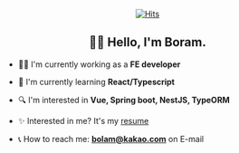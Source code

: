 <div align=center>

[![Hits](https://hits.seeyoufarm.com/api/count/incr/badge.svg?url=https%3A%2F%2Fgithub.com%2Fbolam-o&count_bg=%233D96C8&title_bg=%23555555&icon=&icon_color=%23E7E7E7&title=hits&edge_flat=false)](https://hits.seeyoufarm.com)

</div>
<div align=center>

## 👋🏻 Hello, I'm Boram.

</div>

- 👨‍💻 I'm currently working as a <b>FE developer</b>

- 📕 I'm currently learning <b>React/Typescript</b>

- 🔍 I'm interested in <b>Vue, Spring boot, NestJS, TypeORM</b>

- ✨ Interested in me? It's my [resume](https://www.linkedin.com/in/boram-kim-3a3689219)

- 📞 How to reach me: <b>bolam@kakao.com</b> on E-mail

